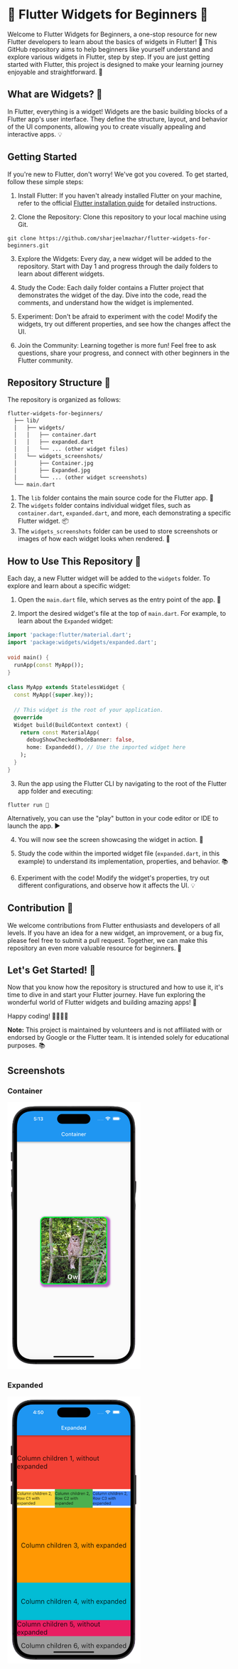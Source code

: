# 🌟 Flutter Widgets for Beginners 🌟

Welcome to Flutter Widgets for Beginners, a one-stop resource for new Flutter developers to learn about the basics of widgets in Flutter! 🚀 This GitHub repository aims to help beginners like yourself understand and explore various widgets in Flutter, step by step. If you are just getting started with Flutter, this project is designed to make your learning journey enjoyable and straightforward. 🎉

## What are Widgets? 🤔

In Flutter, everything is a widget! Widgets are the basic building blocks of a Flutter app's user interface. They define the structure, layout, and behavior of the UI components, allowing you to create visually appealing and interactive apps. 💡

## Getting Started

If you're new to Flutter, don't worry! We've got you covered. To get started, follow these simple steps:

1. Install Flutter: If you haven't already installed Flutter on your machine, refer to the official [Flutter installation guide](https://flutter.dev/docs/get-started/install) for detailed instructions.

2. Clone the Repository: Clone this repository to your local machine using Git.

```
git clone https://github.com/sharjeelmazhar/flutter-widgets-for-beginners.git
```

3. Explore the Widgets: Every day, a new widget will be added to the repository. Start with Day 1 and progress through the daily folders to learn about different widgets.

4. Study the Code: Each daily folder contains a Flutter project that demonstrates the widget of the day. Dive into the code, read the comments, and understand how the widget is implemented.

5. Experiment: Don't be afraid to experiment with the code! Modify the widgets, try out different properties, and see how the changes affect the UI.

6. Join the Community: Learning together is more fun! Feel free to ask questions, share your progress, and connect with other beginners in the Flutter community.

## Repository Structure 📁

The repository is organized as follows:

```
flutter-widgets-for-beginners/
  ├── lib/
  │   ├── widgets/
  │   │   ├── container.dart
  │   │   ├── expanded.dart
  │   │   └── ... (other widget files)
  │   └── widgets_screenshots/
  │       ├── Container.jpg
  │       ├── Expanded.jpg
  │       └── ... (other widget screenshots)
  └── main.dart

```

1. The `lib` folder contains the main source code for the Flutter app. 📂
2. The `widgets` folder contains individual widget files, such as `container.dart`, `expanded.dart`, and more, each demonstrating a specific Flutter widget. 📦
3. The `widgets_screenshots` folder can be used to store screenshots or images of how each widget looks when rendered. 📸

## How to Use This Repository 📝

Each day, a new Flutter widget will be added to the `widgets` folder. To explore and learn about a specific widget:

1. Open the `main.dart` file, which serves as the entry point of the app. 🏁

2. Import the desired widget's file at the top of `main.dart`. For example, to learn about the `Expanded` widget:

```dart
import 'package:flutter/material.dart';
import 'package:widgets/widgets/expanded.dart';

void main() {
  runApp(const MyApp());
}

class MyApp extends StatelessWidget {
  const MyApp({super.key});

  // This widget is the root of your application.
  @override
  Widget build(BuildContext context) {
    return const MaterialApp(
      debugShowCheckedModeBanner: false,
      home: Expandedd(), // Use the imported widget here
    );
  }
}
```

3. Run the app using the Flutter CLI by navigating to the root of the Flutter app folder and executing:

```
flutter run 🚀
```

Alternatively, you can use the "play" button in your code editor or IDE to launch the app. ▶️

4. You will now see the screen showcasing the widget in action. 📱

5. Study the code within the imported widget file (`expanded.dart`, in this example) to understand its implementation, properties, and behavior. 📚

6. Experiment with the code! Modify the widget's properties, try out different configurations, and observe how it affects the UI. 💡

## Contribution 👥

We welcome contributions from Flutter enthusiasts and developers of all levels. If you have an idea for a new widget, an improvement, or a bug fix, please feel free to submit a pull request. Together, we can make this repository an even more valuable resource for beginners. 🤝

## Let's Get Started! 🚀

Now that you know how the repository is structured and how to use it, it's time to dive in and start your Flutter journey. Have fun exploring the wonderful world of Flutter widgets and building amazing apps! 🎉

Happy coding! 👩‍💻👨‍💻

**Note:** This project is maintained by volunteers and is not affiliated with or endorsed by Google or the Flutter team. It is intended solely for educational purposes. 📚

## Screenshots

### Container
<img src="lib/widgets_screenshots/Container.png" width=300 height=600>

### Expanded
<img src="lib/widgets_screenshots/Expanded.png" width=300 height=600>